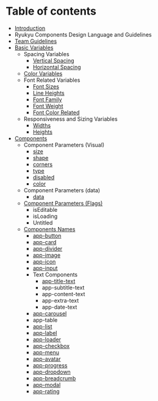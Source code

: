 # Table of contents

* [Introduction](README.md)
* Ryukyu Components Design Language and Guidelines
* [Team Guidelines](team-guidelines.md)
* [Basic Variables](basic-variables/README.md)
  * Spacing Variables
    * [Vertical Spacing](basic-variables/spacing-variables/vertical-spacing.md)
    * [Horizontal Spacing](basic-variables/spacing-variables/horizontal-spacing.md)
  * [Color Variables](basic-variables/color-variables.md)
  * Font Related Variables
    * [Font Sizes](basic-variables/font-related-variables/font-sizes.md)
    * [Line Heights](basic-variables/font-related-variables/line-heights.md)
    * [Font Family](basic-variables/font-related-variables/font-family.md)
    * [Font Weight](basic-variables/font-related-variables/font-weight.md)
    * [Font Color Related](basic-variables/font-related-variables/font-color-related.md)
  * Responsiveness and Sizing Variables
    * [Widths](basic-variables/responsiveness-and-sizing-variables/widths.md)
    * [Heights](basic-variables/responsiveness-and-sizing-variables/heights.md)
* [Components](components/README.md)
  * Component Parameters \(Visual\)
    * [size](components/component-parameters/size.md)
    * [shape](components/component-parameters/shape.md)
    * [corners](components/component-parameters/corners.md)
    * [type](components/component-parameters/type.md)
    * [disabled](components/component-parameters/disabled.md)
    * [color](components/component-parameters/color.md)
  * Component Parameters \(data\)
    * [data](components/component-parameters-data/data.md)
  * [Component Parameters \(Flags\)](components/component-parameters-functional/README.md)
    * isEditable
    * isLoading
    * Untitled
  * [Components Names](components/components-names/README.md)
    * [app-button](components/components-names/ri-button.md)
    * [app-card](components/components-names/ri-card.md)
    * [app-divider](components/components-names/app-divider.md)
    * [app-image](components/components-names/ri-image.md)
    * [app-icon](components/components-names/app-icon.md)
    * [app-input](components/components-names/app-input.md)
    * Text Components
      * [app-title-text](components/components-names/text-components/ri-title-text.md)
      * app-subtitle-text
      * app-content-text
      * app-extra-text
      * app-date-text
    * [app-carousel](components/components-names/app-carousel.md)
    * app-table
    * [app-list](components/components-names/app-list.md)
    * [app-label](components/components-names/app-label.md)
    * [app-loader](components/components-names/app-loader.md)
    * [app-checkbox](components/components-names/app-checkbox.md)
    * [app-menu](components/components-names/app-menu.md)
    * [app-avatar](components/components-names/app-avatar.md)
    * [app-progress](components/components-names/app-progress.md)
    * [app-dropdown](components/components-names/app-dropdown.md)
    * [app-breadcrumb](components/components-names/app-breadcrumb.md)
    * [app-modal](components/components-names/app-modal.md)
    * [app-rating](components/components-names/app-rating.md)


